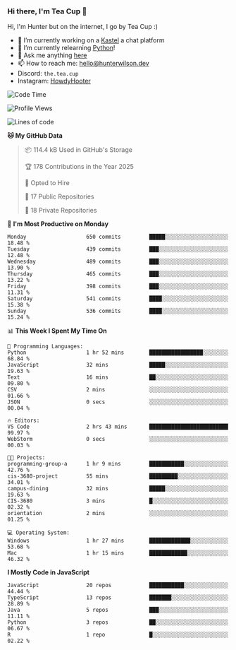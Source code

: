 ### Hi there, I'm Tea Cup 👋 

Hi, I'm Hunter but on the internet, I go by Tea Cup :)

- 🔭 I’m currently working on a [Kastel](https://github.com/KastelApp) a chat platform
- 🌱 I’m currently relearning [Python](https://github.com/TheTeaCup/CIS-3680)!
- 💬 Ask me anything [here](https://github.com/TheTeaCup/TheTeaCup/issues)
- 📫 How to reach me: [hello@hunterwilson.dev](mailto:hello@hunterwilson.dev)
- Discord: `the.tea.cup`
- Instagram: [HowdyHooter](https://instagram.com/HowdyHooter)

<!--START_SECTION:waka-->
![Code Time](http://img.shields.io/badge/Code%20Time-628%20hrs%2039%20mins-blue)

![Profile Views](http://img.shields.io/badge/Profile%20Views-1-blue)

![Lines of code](https://img.shields.io/badge/From%20Hello%20World%20I%27ve%20Written-1.4%20million%20lines%20of%20code-blue)

**🐱 My GitHub Data** 

> 📦 114.4 kB Used in GitHub's Storage 
 > 
> 🏆 178 Contributions in the Year 2025
 > 
> 💼 Opted to Hire
 > 
> 📜 17 Public Repositories 
 > 
> 🔑 18 Private Repositories 
 > 
📅 **I'm Most Productive on Monday** 

```text
Monday                   650 commits         █████░░░░░░░░░░░░░░░░░░░░   18.48 % 
Tuesday                  439 commits         ███░░░░░░░░░░░░░░░░░░░░░░   12.48 % 
Wednesday                489 commits         ███░░░░░░░░░░░░░░░░░░░░░░   13.90 % 
Thursday                 465 commits         ███░░░░░░░░░░░░░░░░░░░░░░   13.22 % 
Friday                   398 commits         ███░░░░░░░░░░░░░░░░░░░░░░   11.31 % 
Saturday                 541 commits         ████░░░░░░░░░░░░░░░░░░░░░   15.38 % 
Sunday                   536 commits         ████░░░░░░░░░░░░░░░░░░░░░   15.24 % 
```


📊 **This Week I Spent My Time On** 

```text
💬 Programming Languages: 
Python                   1 hr 52 mins        █████████████████░░░░░░░░   68.84 % 
JavaScript               32 mins             █████░░░░░░░░░░░░░░░░░░░░   19.63 % 
Text                     16 mins             ██░░░░░░░░░░░░░░░░░░░░░░░   09.80 % 
CSV                      2 mins              ░░░░░░░░░░░░░░░░░░░░░░░░░   01.66 % 
JSON                     0 secs              ░░░░░░░░░░░░░░░░░░░░░░░░░   00.04 % 

🔥 Editors: 
VS Code                  2 hrs 43 mins       █████████████████████████   99.97 % 
WebStorm                 0 secs              ░░░░░░░░░░░░░░░░░░░░░░░░░   00.03 % 

🐱‍💻 Projects: 
programming-group-a      1 hr 9 mins         ███████████░░░░░░░░░░░░░░   42.76 % 
cis-3680-project         55 mins             █████████░░░░░░░░░░░░░░░░   34.01 % 
campus-dining            32 mins             █████░░░░░░░░░░░░░░░░░░░░   19.63 % 
CIS-3680                 3 mins              █░░░░░░░░░░░░░░░░░░░░░░░░   02.32 % 
orientation              2 mins              ░░░░░░░░░░░░░░░░░░░░░░░░░   01.25 % 

💻 Operating System: 
Windows                  1 hr 27 mins        █████████████░░░░░░░░░░░░   53.68 % 
Mac                      1 hr 15 mins        ████████████░░░░░░░░░░░░░   46.32 % 
```

**I Mostly Code in JavaScript** 

```text
JavaScript               20 repos            ███████████░░░░░░░░░░░░░░   44.44 % 
TypeScript               13 repos            ███████░░░░░░░░░░░░░░░░░░   28.89 % 
Java                     5 repos             ███░░░░░░░░░░░░░░░░░░░░░░   11.11 % 
Python                   3 repos             ██░░░░░░░░░░░░░░░░░░░░░░░   06.67 % 
R                        1 repo              █░░░░░░░░░░░░░░░░░░░░░░░░   02.22 % 
```




<!--END_SECTION:waka-->
